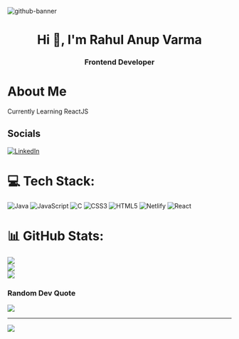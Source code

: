 ![github-banner](https://github.com/RAHULANUP/RAHULANUP/assets/98415824/086e192a-f048-4c87-9d3b-4d9d1751f614)




<h1 align="center">Hi 👋, I'm Rahul Anup Varma</h1>
<h3 align="center">Frontend Developer</h3>



# About Me
Currently Learning ReactJS<br>


## Socials
[![LinkedIn](https://img.shields.io/badge/LinkedIn-%230077B5.svg?logo=linkedin&logoColor=white)](https://linkedin.com/in/rahulanupvarma) 

# 💻 Tech Stack:
![Java](https://img.shields.io/badge/java-%23ED8B00.svg?style=for-the-badge&logo=java&logoColor=white) ![JavaScript](https://img.shields.io/badge/javascript-%23323330.svg?style=for-the-badge&logo=javascript&logoColor=%23F7DF1E) ![C](https://img.shields.io/badge/c-%2300599C.svg?style=for-the-badge&logo=c&logoColor=white) ![CSS3](https://img.shields.io/badge/css3-%231572B6.svg?style=for-the-badge&logo=css3&logoColor=white) ![HTML5](https://img.shields.io/badge/html5-%23E34F26.svg?style=for-the-badge&logo=html5&logoColor=white) ![Netlify](https://img.shields.io/badge/netlify-%23000000.svg?style=for-the-badge&logo=netlify&logoColor=#00C7B7) ![React](https://img.shields.io/badge/react-%2320232a.svg?style=for-the-badge&logo=react&logoColor=%2361DAFB)
# 📊 GitHub Stats:
![](https://github-readme-stats.vercel.app/api?username=RAHULANUP&theme=gotham&hide_border=true&include_all_commits=true&count_private=true)<br/>
![](https://github-readme-streak-stats.herokuapp.com/?user=RAHULANUP&theme=gotham&hide_border=true)<br/>
![](https://github-readme-stats.vercel.app/api/top-langs/?username=RAHULANUP&theme=gotham&hide_border=true&include_all_commits=true&count_private=true&layout=compact)

###  Random Dev Quote
![](https://quotes-github-readme.vercel.app/api?type=horizontal&theme=radical)

---
[![](https://visitcount.itsvg.in/api?id=RAHULANUP&icon=8&color=0)](https://visitcount.itsvg.in)

<!-- Proudly created with GPRM ( https://gprm.itsvg.in ) -->
